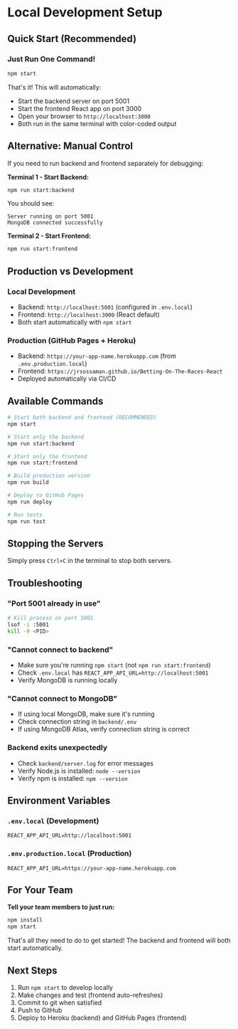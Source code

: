 # Local Development Setup

## Quick Start (Recommended)

### Just Run One Command!
```bash
npm start
```

That's it! This will automatically:
- Start the backend server on port 5001
- Start the frontend React app on port 3000
- Open your browser to `http://localhost:3000`
- Both run in the same terminal with color-coded output

## Alternative: Manual Control

If you need to run backend and frontend separately for debugging:

**Terminal 1 - Start Backend:**
```bash
npm run start:backend
```
You should see:
```
Server running on port 5001
MongoDB connected successfully
```

**Terminal 2 - Start Frontend:**
```bash
npm run start:frontend
```

## Production vs Development

### Local Development
- Backend: `http://localhost:5001` (configured in `.env.local`)
- Frontend: `http://localhost:3000` (React default)
- Both start automatically with `npm start`

### Production (GitHub Pages + Heroku)
- Backend: `https://your-app-name.herokuapp.com` (from `.env.production.local`)
- Frontend: `https://jrsossaman.github.io/Betting-On-The-Races-React`
- Deployed automatically via CI/CD

## Available Commands

```bash
# Start both backend and frontend (RECOMMENDED)
npm start

# Start only the backend
npm run start:backend

# Start only the frontend
npm run start:frontend

# Build production version
npm run build

# Deploy to GitHub Pages
npm run deploy

# Run tests
npm run test
```

## Stopping the Servers

Simply press `Ctrl+C` in the terminal to stop both servers.

## Troubleshooting

### "Port 5001 already in use"
```bash
# Kill process on port 5001
lsof -i :5001
kill -9 <PID>
```

### "Cannot connect to backend"
- Make sure you're running `npm start` (not `npm run start:frontend`)
- Check `.env.local` has `REACT_APP_API_URL=http://localhost:5001`
- Verify MongoDB is running locally

### "Cannot connect to MongoDB"
- If using local MongoDB, make sure it's running
- Check connection string in `backend/.env`
- If using MongoDB Atlas, verify connection string is correct

### Backend exits unexpectedly
- Check `backend/server.log` for error messages
- Verify Node.js is installed: `node --version`
- Verify npm is installed: `npm --version`

## Environment Variables

### `.env.local` (Development)
```
REACT_APP_API_URL=http://localhost:5001
```

### `.env.production.local` (Production)
```
REACT_APP_API_URL=https://your-app-name.herokuapp.com
```

## For Your Team

**Tell your team members to just run:**
```bash
npm install
npm start
```

That's all they need to do to get started! The backend and frontend will both start automatically.

## Next Steps

1. Run `npm start` to develop locally
2. Make changes and test (frontend auto-refreshes)
3. Commit to git when satisfied
4. Push to GitHub
5. Deploy to Heroku (backend) and GitHub Pages (frontend)
